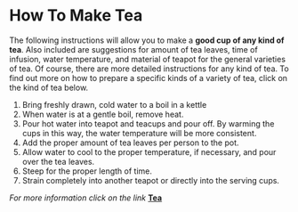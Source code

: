 # **How To Make Tea** 
The following instructions will allow you to make a **good cup of any kind of tea**. Also included are suggestions for amount of tea leaves, time of infusion, water temperature, and material of teapot for the general varieties of tea. Of course, there are more detailed instructions for any kind of tea. To find out more on how to prepare a specific kinds of a variety of tea, click on the kind of tea below.

1. Bring freshly drawn, cold water to a boil in a kettle
2. When water is at a gentle boil, remove heat.
3. Pour hot water into teapot and teacups and pour off. By warming the cups in this way, the water temperature will be more consistent.
4. Add the proper amount of tea leaves per person to the pot.
5. Allow water to cool to the proper temperature, if necessary, and pour over the tea leaves.
6. Steep for the proper length of time.
7. Strain completely into another teapot or directly into the serving cups.

*For more information click on the link*
      [**Tea**](https://en.wikipedia.org/wiki/Tea)
